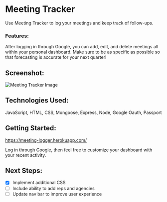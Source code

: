 # **Meeting Tracker**

Use Meeting Tracker to log your meetings and keep track of follow-ups.

### Features:

After logging in through Google, you can add, edit, and delete meetings all within your personal dashboard. Make sure to be as specific as possible so that forecasting is accurate for your next quarter!

## **Screenshot**:

![Meeting Tracker Image](https://i.imgur.com/A4wlJZs.png)

## **Technologies Used**:

JavaScript, HTML, CSS, Mongoose, Express, Node, Google Oauth, Passport

## **Getting Started**:

https://meeting-logger.herokuapp.com/

Log in through Google, then feel free to customize your dashboard with your recent activity.

## **Next Steps**:

- [x] Implement additional CSS
- [ ] Include ability to add reps and agencies
- [ ] Update nav bar to improve user experience
